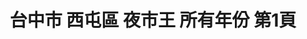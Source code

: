---
title: "台中市 西屯區 夜市王 所有年份 第1頁"
description: "台中市 西屯區 夜市王 所有年份 獲獎餐廳 第1頁"
keywords:
  - 美食競賽
  - 台灣美食
  - 美食精選
datePublished: "2025-06-30"
dateModified: "2025-07-02"
city: "台中市"
district: "西屯區"
award: "夜市王"
year: "所有年份"
page: 1
count: 3

restaurants:
  - name: "逢甲發倆醬烤雞排（夯雞排）"
    city: "台中市"
    district: "西屯區"
    address: "台中市西屯區慶和街92-1號"
    phone: "0983687249"
    geo: "24.176052892971956, 120.64654193851347"
    link: "台中市/西屯區/逢甲發倆醬烤雞排（夯雞排）"
    google_map: "https://maps.app.goo.gl/NatUGxCFwKhp8Gw9A"
    footinder: "https://footinder.com.tw/%E5%8F%B0%E4%B8%AD%E5%B8%82%E8%A5%BF%E5%B1%AF%E5%8D%80/362041/"
    award:
    - name: "夜市王"
      year: "2024"
  - name: "嵐豐火烤魚"
    city: "台中市"
    district: "西屯區"
    address: "台中市西屯區逢甲路20巷8號"
    phone: ""
    geo: "24.179350592324464, 120.64580755155393"
    link: "台中市/西屯區/嵐豐火烤魚"
    google_map: "https://maps.app.goo.gl/i1cEpW2D1nyG3uf57"
    footinder: ""
    award:
    - name: "夜市王"
      year: "2024"
  - name: "台中甜不辣 逢甲臭豆腐"
    city: "台中市"
    district: "西屯區"
    address: "台中市西屯區文華路71號D1"
    phone: ""
    geo: "24.177482334013394, 120.64628614158246"
    link: "台中市/西屯區/台中甜不辣_逢甲臭豆腐"
    google_map: "https://maps.app.goo.gl/MexQMLWA1L2hVbrM6"
    footinder: "https://footinder.com.tw/%E5%8F%B0%E4%B8%AD%E5%B8%82%E8%A5%BF%E5%B1%AF%E5%8D%80/362049/"
    award:
    - name: "夜市王"
      year: "2024"
---
